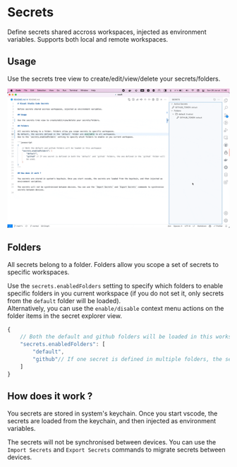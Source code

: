 # Secrets

Define secrets shared accross workspaces, injected as environment variables. Supports both local and remote workspaces.

## Usage

Use the secrets tree view to create/edit/view/delete your secrets/folders.

![demo](media/demo.gif)

## Folders

All secrets belong to a folder. Folders allow you scope a set of secrets to specific workspaces.

Use the `secrets.enabledFolders` setting to specify which folders to enable specific folders in you current workspace (if you do not set it, only secrets from the `default` folder will be loaded). \
Alternatively, you can use the `enable/disable` context menu actions on the folder items in the secret explorer view.

```javascript
{
    // Both the default and github folders will be loaded in this workspace
    "secrets.enabledFolders": [
        "default",
        "github"// If one secret is defined in multiple folders, the secret from the last folder in the array will be used.
    ]
}
```

## How does it work ?

You secrets are stored in system's keychain. Once you start vscode, the secrets are loaded from the keychain, and then injected as environment variables.

The secrets will not be synchronised between devices. You can use the `Import Secrets` and `Export Secrets` commands to migrate secrets between devices.
